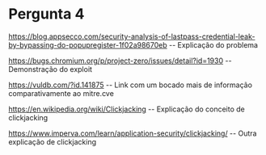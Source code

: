 # Pergunta 4

https://blog.appsecco.com/security-analysis-of-lastpass-credential-leak-by-bypassing-do-popupregister-1f02a98670eb -- Explicação do problema

https://bugs.chromium.org/p/project-zero/issues/detail?id=1930 -- Demonstração do exploit

https://vuldb.com/?id.141875 -- Link com um bocado mais de informação comparativamente ao mitre.cve

https://en.wikipedia.org/wiki/Clickjacking -- Explicação do conceito de clickjacking

https://www.imperva.com/learn/application-security/clickjacking/ -- Outra explicação de clickjacking

